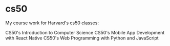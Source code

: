# cs50
My course work for Harvard's cs50 classes:

CS50's Introduction to Computer Science
CS50's Mobile App Development with React Native
CS50's Web Programming with Python and JavaScript
